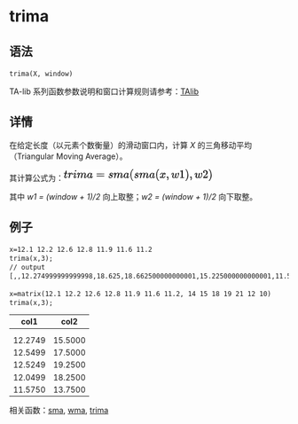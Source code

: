 # trima

## 语法

`trima(X, window)`

TA-lib 系列函数参数说明和窗口计算规则请参考：[TAlib](../themes/TAlib.html)

## 详情

在给定长度（以元素个数衡量）的滑动窗口内，计算 *X* 的三角移动平均（Triangular Moving
Average）。

其计算公式为：![](../../images/trima.png)

其中 *w1 = (window + 1)/2* 向上取整；*w2 = (window + 1)/2*
向下取整。

## 例子

```
x=12.1 12.2 12.6 12.8 11.9 11.6 11.2
trima(x,3);
// output
[,,12.274999999999998,18.625,18.662500000000001,15.225000000000001,11.59375]

x=matrix(12.1 12.2 12.6 12.8 11.9 11.6 11.2, 14 15 18 19 21 12 10)
trima(x,3);
```

| col1 | col2 |
| --- | --- |
|  |  |
|  |  |
| 12.2749 | 15.5000 |
| 12.5499 | 17.5000 |
| 12.5249 | 19.2500 |
| 12.0499 | 18.2500 |
| 11.5750 | 13.7500 |

相关函数：[sma](../s/sma.html), [wma](../w/wma.html), [trima](trima.html)

